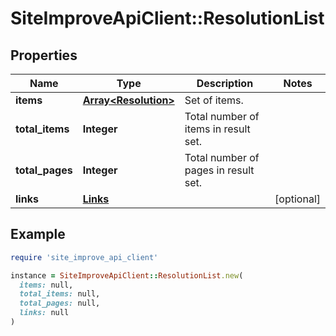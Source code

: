 # SiteImproveApiClient::ResolutionList

## Properties

| Name | Type | Description | Notes |
| ---- | ---- | ----------- | ----- |
| **items** | [**Array&lt;Resolution&gt;**](Resolution.md) | Set of items. |  |
| **total_items** | **Integer** | Total number of items in result set. |  |
| **total_pages** | **Integer** | Total number of pages in result set. |  |
| **links** | [**Links**](Links.md) |  | [optional] |

## Example

```ruby
require 'site_improve_api_client'

instance = SiteImproveApiClient::ResolutionList.new(
  items: null,
  total_items: null,
  total_pages: null,
  links: null
)
```

